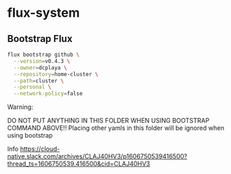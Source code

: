 # flux-system

## Bootstrap Flux

```bash
flux bootstrap github \
  --version=v0.4.3 \
  --owner=dcplaya \
  --repository=home-cluster \
  --path=cluster \
  --personal \
  --network-policy=false
```


Warning:

DO NOT PUT ANYTHING IN THIS FOLDER WHEN USING BOOTSTRAP COMMAND ABOVE!!
Placing other yamls in this folder will be ignored when using bootstrap

Info 
https://cloud-native.slack.com/archives/CLAJ40HV3/p1606750539416500?thread_ts=1606750539.416500&cid=CLAJ40HV3